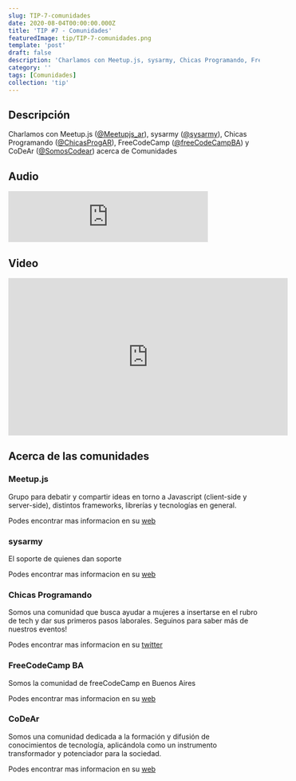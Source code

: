 ```yaml
---
slug: TIP-7-comunidades
date: 2020-08-04T00:00:00.000Z
title: 'TIP #7 - Comunidades'
featuredImage: tip/TIP-7-comunidades.png
template: 'post'
draft: false
description: 'Charlamos con Meetup.js, sysarmy, Chicas Programando, FreeCodeCamp y CoDeAr acerca de Comunidades'
category: ''
tags: [Comunidades]
collection: 'tip'
---
```


## Descripción

Charlamos con Meetup.js ([@Meetupjs_ar](https://twitter.com/Meetupjs_ar)), sysarmy ([@sysarmy](https://twitter.com/sysarmy)), Chicas Programando ([@ChicasProgAR](https://twitter.com/ChicasProgAR)), FreeCodeCamp ([@freeCodeCampBA](https://twitter.com/freeCodeCampBA)) y CoDeAr ([@SomosCodear](https://twitter.com/SomosCodear)) acerca de Comunidades

## Audio

<iframe src="https://anchor.fm/teban3010/embed/episodes/TIP-7---Comunidades-ehvfc7" height="102px" width="400px" frameborder="0" scrolling="no"></iframe>

## Video

<iframe width="560" height="315" src="https://www.youtube.com/embed/3MyFBTOlVo4" frameborder="0" allow="accelerometer; autoplay; encrypted-media; gyroscope; picture-in-picture" allowfullscreen></iframe>

## Acerca de las comunidades

### Meetup.js

Grupo para debatir y compartir ideas en torno a Javascript (client-side y server-side), distintos frameworks, librerías y tecnologías en general.

Podes encontrar mas informacion en su [web](https://meetupjs.com.ar/)

### sysarmy

El soporte de quienes dan soporte

Podes encontrar mas informacion en su [web](https://sysarmy.com/en/)

### Chicas Programando

Somos una comunidad que busca ayudar a mujeres a insertarse en el rubro de tech y dar sus primeros pasos laborales. Seguinos para saber más de nuestros eventos!

Podes encontrar mas informacion en su [twitter](https://twitter.com/chicasprogar)

### FreeCodeCamp BA

Somos la comunidad de freeCodeCamp en Buenos Aires

Podes encontrar mas informacion en su [web](https://freecodecampba.org/)

### CoDeAr

Somos una comunidad dedicada a la formación y difusión de conocimientos de tecnología, aplicándola como un instrumento transformador y potenciador para la sociedad.

Podes encontrar mas informacion en su [web](https://codear.org/)
